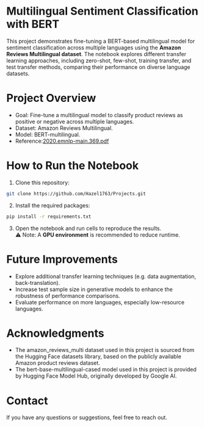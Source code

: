 # Multilingual Sentiment Classification with BERT

This project demonstrates fine-tuning a BERT-based multilingual model for sentiment classification across multiple languages using the **Amazon Reviews Multilingual dataset**. The notebook explores different transfer learning approaches, including zero-shot, few-shot, training transfer, and test transfer methods, comparing their performance on diverse language datasets.

# Project Overview
- Goal: Fine-tune a multilingual model to classify product reviews as positive or negative across multiple languages.
- Dataset: Amazon Reviews Multilingual.
- Model: BERT-multilingual.
- Reference:[2020.emnlp-main.369.pdf](https://github.com/user-attachments/files/18322619/2020.emnlp-main.369.pdf)

# How to Run the Notebook
1. Clone this repository:
```bash
git clone https://github.com/Hazel1763/Projects.git
```
2. Install the required packages:
```bash
pip install -r requirements.txt
```
3. Open the notebook and run cells to reproduce the results.  
⚠️ Note: A **GPU environment** is recommended to reduce runtime.

# Future Improvements
- Explore additional transfer learning techniques (e.g. data augmentation, back-translation).
- Increase test sample size in generative models to enhance the robustness of performance comparisons.
- Evaluate performance on more languages, especially low-resource languages.

# Acknowledgments
- The amazon_reviews_multi dataset used in this project is sourced from the Hugging Face datasets library, based on the publicly available Amazon product reviews dataset.
- The bert-base-multilingual-cased model used in this project is provided by Hugging Face Model Hub, originally developed by Google AI.

# Contact
If you have any questions or suggestions, feel free to reach out.



